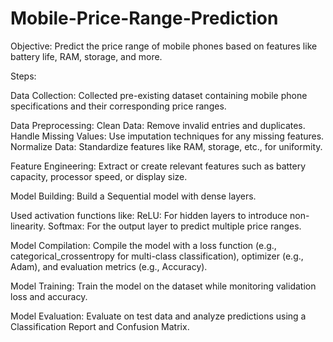 # Mobile-Price-Range-Prediction
Objective:
Predict the price range of mobile phones based on features like battery life, RAM, storage, and more.

Steps:

Data Collection:
Collected pre-existing dataset containing mobile phone specifications and their corresponding price ranges.

Data Preprocessing:
Clean Data: Remove invalid entries and duplicates.
Handle Missing Values: Use imputation techniques for any missing features.
Normalize Data: Standardize features like RAM, storage, etc., for uniformity.

Feature Engineering:
Extract or create relevant features such as battery capacity, processor speed, or display size.

Model Building:
Build a Sequential model with dense layers.

Used activation functions like:
ReLU: For hidden layers to introduce non-linearity.
Softmax: For the output layer to predict multiple price ranges.

Model Compilation:
Compile the model with a loss function (e.g., categorical_crossentropy for multi-class classification), optimizer (e.g., Adam), and evaluation metrics (e.g., Accuracy).

Model Training:
Train the model on the dataset while monitoring validation loss and accuracy.

Model Evaluation:
Evaluate on test data and analyze predictions using a Classification Report and Confusion Matrix.
